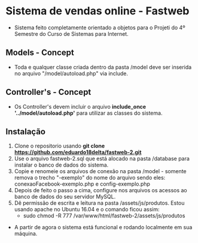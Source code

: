 # Sistema de vendas online - Fastweb

- Sistema feito completamente orientado a objetos para o Projeti do 4º Semestre do Curso de Sistemas para Internet.

## Models - Concept

- Toda e qualquer classe criada dentro da pasta /model deve ser inserida no arquivo "/model/autoload.php" via include. 

## Controller's - Concept

- Os Controller's devem incluir o arquivo <b>include_once '../model/autoload.php'</b> para utilizar as classes do sistema.

## Instalação

1. Clone o repositorio usando <b>git clone https://github.com/eduardo18delta/fastweb-2.git</b>
2. Use o arquivo fastweb-2.sql que está alocado na pasta /database para instalar o banco de dados do sistema.
3. Copie e renomeie os arquivos de conexão na pasta /model - somente remova o trecho "-exemplo" do nome do arquivo sendo eles:
	conexaoFacebook-exemplo.php e config-exemplo.php
3. Depois de feito o passo a cima, configure nos arquivos os acessos ao banco de dados do seu servidor MySQL.
4. Dê permissão de escrita e leitura na pasta /assets/js/produtos. Estou usando apache no Ubuntu 16.04 e o comando ficou assim:
	- sudo chmod -R 777 /var/www/html/fastweb-2/assets/js/produtos


- A partir de agora o sistema está funcional e rodando localmente em sua máquina.


